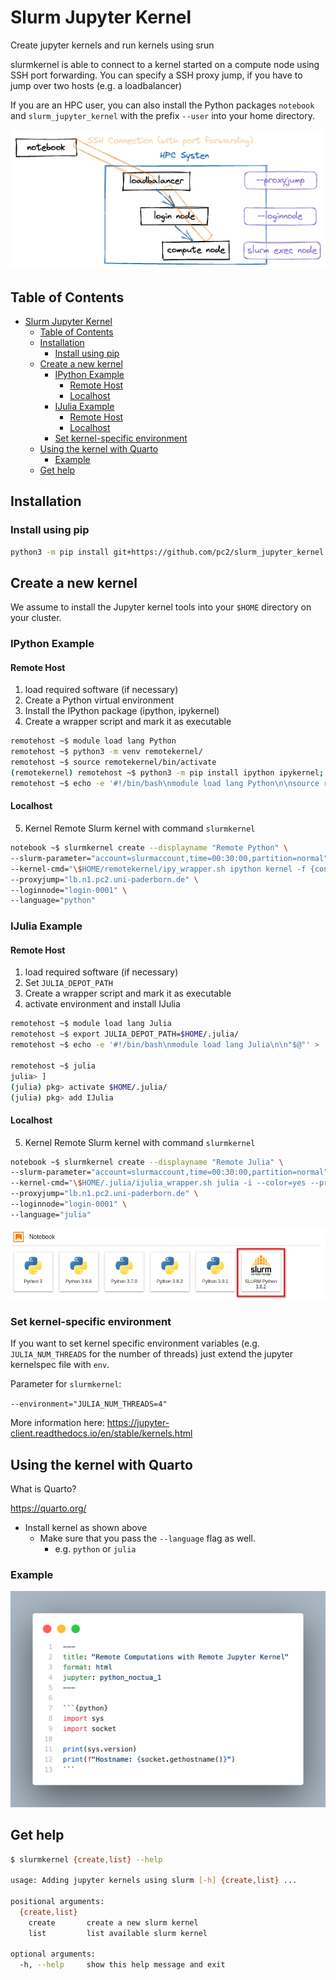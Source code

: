 # Slurm Jupyter Kernel

Create jupyter kernels and run kernels using srun

slurmkernel is able to connect to a kernel started on a compute node using SSH port forwarding.
You can specify a SSH proxy jump, if you have to jump over two hosts (e.g. a loadbalancer)

If you are an HPC user, you can also install the Python packages `notebook` and `slurm_jupyter_kernel` with the prefix `--user` into your home directory.

![How it works](imgs/how_it_works.png)

## Table of Contents

- [Slurm Jupyter Kernel](#slurm-jupyter-kernel)
  - [Table of Contents](#table-of-contents)
  - [Installation](#installation)
    - [Install using pip](#install-using-pip)
  - [Create a new kernel](#create-a-new-kernel)
    - [IPython Example](#ipython-example)
      - [Remote Host](#remote-host)
      - [Localhost](#localhost)
    - [IJulia Example](#ijulia-example)
      - [Remote Host](#remote-host-1)
      - [Localhost](#localhost-1)
    - [Set kernel-specific environment](#set-kernel-specific-environment)
  - [Using the kernel with Quarto](#using-the-kernel-with-quarto)
    - [Example](#example)
  - [Get help](#get-help)

## Installation

### Install using pip

```bash
python3 -m pip install git+https://github.com/pc2/slurm_jupyter_kernel.git@remote_execution
```

## Create a new kernel

We assume to install the Jupyter kernel tools into your `$HOME` directory on your cluster.

### IPython Example

#### Remote Host

1. load required software (if necessary)
2. Create a Python virtual environment
3. Install the IPython package (ipython, ipykernel)
4. Create a wrapper script and mark it as executable

```bash
remotehost ~$ module load lang Python
remotehost ~$ python3 -m venv remotekernel/
remotehost ~$ source remotekernel/bin/activate
(remotekernel) remotehost ~$ python3 -m pip install ipython ipykernel; deactivate
remotehost ~$ echo -e '#!/bin/bash\nmodule load lang Python\n\nsource remotekernel/bin/activate\n"$@"' > remotekernel/ipy_wrapper.sh && chmod +x remotekernel/ipy_wrapper.sh
```

#### Localhost

5. Kernel Remote Slurm kernel with command `slurmkernel`

```bash
notebook ~$ slurmkernel create --displayname "Remote Python" \
--slurm-parameter="account=slurmaccount,time=00:30:00,partition=normal" \
--kernel-cmd="\$HOME/remotekernel/ipy_wrapper.sh ipython kernel -f {connection_file}" \
--proxyjump="lb.n1.pc2.uni-paderborn.de" \
--loginnode="login-0001" \
--language="python"
```

### IJulia Example

#### Remote Host

1. load required software (if necessary)
2. Set `JULIA_DEPOT_PATH`
3. Create a wrapper script and mark it as executable
4. activate environment and install IJulia

```bash
remotehost ~$ module load lang Julia
remotehost ~$ export JULIA_DEPOT_PATH=$HOME/.julia/
remotehost ~$ echo -e '#!/bin/bash\nmodule load lang Julia\n\n"$@"' > .julia/ijulia_wrapper.sh && chmod +x .julia/ijulia_wrapper.sh

remotehost ~$ julia
julia> ]
(julia) pkg> activate $HOME/.julia/
(julia) pkg> add IJulia
```

#### Localhost

5. Kernel Remote Slurm kernel with command `slurmkernel`

```bash
notebook ~$ slurmkernel create --displayname "Remote Julia" \
--slurm-parameter="account=slurmaccount,time=00:30:00,partition=normal" \
--kernel-cmd="\$HOME/.julia/ijulia_wrapper.sh julia -i --color=yes --project=\$HOME/.julia/ \$HOME/.julia/packages/IJulia/AQu2H/src/kernel.jl {connection_file}" \
--proxyjump="lb.n1.pc2.uni-paderborn.de" \
--loginnode="login-0001" \
--language="julia"
```

![Example](imgs/example.png)

### Set kernel-specific environment

If you want to set kernel specific environment variables (e.g. `JULIA_NUM_THREADS` for the number of threads) just extend the jupyter kernelspec file with `env`.

Parameter for `slurmkernel`:

`--environment="JULIA_NUM_THREADS=4"`

More information here: https://jupyter-client.readthedocs.io/en/stable/kernels.html

## Using the kernel with Quarto

What is Quarto?

https://quarto.org/

* Install kernel as shown above 
  *  Make sure that you pass the `--language` flag as well.
     *  e.g. `python` or `julia`

### Example
<img src="imgs/quarto_example.png" width="600">

## Get help

```bash
$ slurmkernel {create,list} --help

usage: Adding jupyter kernels using slurm [-h] {create,list} ...

positional arguments:
  {create,list}
    create       create a new slurm kernel
    list         list available slurm kernel

optional arguments:
  -h, --help     show this help message and exit
```